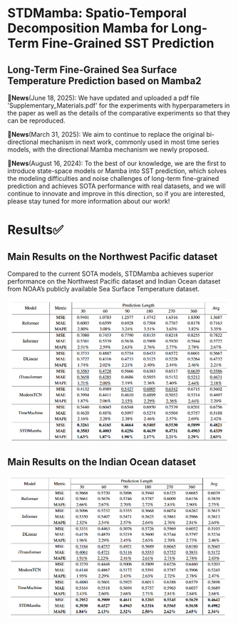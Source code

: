 # STDMamba: Spatio-Temporal Decomposition Mamba for Long-Term Fine-Grained SST Prediction
## Long-Term Fine-Grained Sea Surface Temperature Prediction based on Mamba2


🚩**News**(June 18, 2025): We have updated and uploaded a pdf file 'Supplementary_Materials.pdf' for the experiments with hyperparameters in the paper as well as the details of the comparative experiments so that they can be reproduced.

🚩**News**(March 31, 2025): We aim to continue to replace the original bi-directional mechanism in next work, commonly used in most time series models, with the directional Mamba mechanism we newly proposed.

🚩**News**(August 16, 2024): To the best of our knowledge, we are the first to introduce state-space models or Mamba into SST prediction, which solves the modeling difficulties and noise challenges of long-term fine-grained prediction and achieves SOTA performance with real datasets, and we will continue to innovate and improve in this direction, so if you are interested, please stay tuned for more information about our work!


# Results✅
## Main Results on the Northwest Pacific dataset

Compared to the current SOTA models, STDMamba achieves superior performance on the Northwest Pacific dataset and Indian Ocean dataset from NOAA’s publicly available Sea Surface Temperature dataset.

![main results](fig_NPO.png "main results")

## Main Results on the Indian Ocean dataset

![main results](fig_INO.png "main results")




